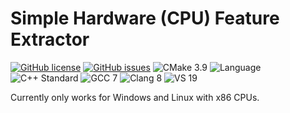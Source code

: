 # Simple Hardware (CPU) Feature Extractor

[![GitHub license](https://img.shields.io/badge/license-MIT-blue.svg)](https://raw.githubusercontent.com/PearCoding/hwinfo/master/LICENSE)
[![GitHub issues](https://img.shields.io/github/issues/PearCoding/hwinfo.svg)](https://github.com/PearCoding/hwinfo/issues)
![CMake 3.9](https://img.shields.io/badge/CMake-3.9+-green.svg)
![Language](https://img.shields.io/badge/language-c++-blue.svg)
![C++ Standard](https://img.shields.io/badge/std-c++17-blue.svg)
![GCC 7](https://img.shields.io/badge/GCC-7+-blue.svg)
![Clang 8](https://img.shields.io/badge/Clang-8+-blue.svg)
![VS 19](https://img.shields.io/badge/VS-19+-blue.svg)

Currently only works for Windows and Linux with x86 CPUs.
